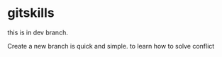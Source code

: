 # gitskills

this is in dev branch.

Create a new branch is quick and simple.  to learn how to solve conflict

